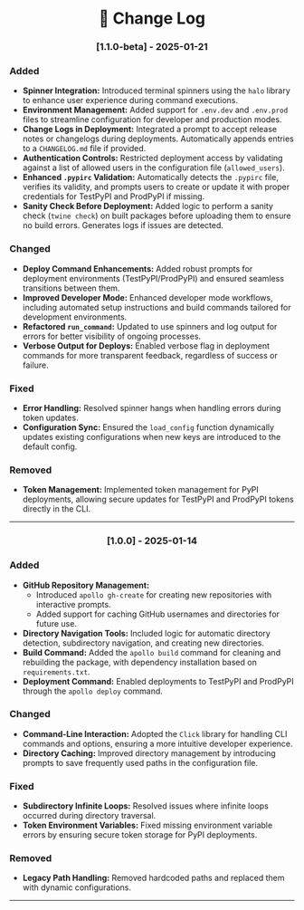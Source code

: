 <h1 align="center"> 📜 Change Log </h1>

<h3 align="center"> [1.1.0-beta] - 2025-01-21 </h3>

### Added
- **Spinner Integration:** Introduced terminal spinners using the `halo` library to enhance user experience during command executions.
- **Environment Management:** Added support for `.env.dev` and `.env.prod` files to streamline configuration for developer and production modes.
- **Change Logs in Deployment:** Integrated a prompt to accept release notes or changelogs during deployments. Automatically appends entries to a `CHANGELOG.md` file if provided.
- **Authentication Controls:** Restricted deployment access by validating against a list of allowed users in the configuration file (`allowed_users`).
- **Enhanced `.pypirc` Validation:** Automatically detects the `.pypirc` file, verifies its validity, and prompts users to create or update it with proper credentials for TestPyPI and ProdPyPI if missing.
- **Sanity Check Before Deployment:** Added logic to perform a sanity check (`twine check`) on built packages before uploading them to ensure no build errors. Generates logs if issues are detected.

### Changed
- **Deploy Command Enhancements:** Added robust prompts for deployment environments (TestPyPI/ProdPyPI) and ensured seamless transitions between them.
- **Improved Developer Mode:** Enhanced developer mode workflows, including automated setup instructions and build commands tailored for development environments.
- **Refactored `run_command`:** Updated to use spinners and log output for errors for better visibility of ongoing processes.
- **Verbose Output for Deploys:** Enabled verbose flag in deployment commands for more transparent feedback, regardless of success or failure.

### Fixed
- **Error Handling:** Resolved spinner hangs when handling errors during token updates.
- **Configuration Sync:** Ensured the `load_config` function dynamically updates existing configurations when new keys are introduced to the default config.

### Removed
- **Token Management:** Implemented token management for PyPI deployments, allowing secure updates for TestPyPI and ProdPyPI tokens directly in the CLI.

---

<h3 align="center"> [1.0.0] - 2025-01-14 </h3>

### Added
- **GitHub Repository Management:**
  - Introduced `apollo gh-create` for creating new repositories with interactive prompts.
  - Added support for caching GitHub usernames and directories for future use.
- **Directory Navigation Tools:** Included logic for automatic directory detection, subdirectory navigation, and creating new directories.
- **Build Command:** Added the `apollo build` command for cleaning and rebuilding the package, with dependency installation based on `requirements.txt`.
- **Deployment Command:** Enabled deployments to TestPyPI and ProdPyPI through the `apollo deploy` command.

### Changed
- **Command-Line Interaction:** Adopted the `Click` library for handling CLI commands and options, ensuring a more intuitive developer experience.
- **Directory Caching:** Improved directory management by introducing prompts to save frequently used paths in the configuration file.

### Fixed
- **Subdirectory Infinite Loops:** Resolved issues where infinite loops occurred during directory traversal.
- **Token Environment Variables:** Fixed missing environment variable errors by ensuring secure token storage for PyPI deployments.

### Removed
- **Legacy Path Handling:** Removed hardcoded paths and replaced them with dynamic configurations.

---
